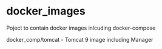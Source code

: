 # docker_images
Poject to contain docker images inlcuding docker-compose

docker_comp/tomcat - Tomcat 9 image including Manager

